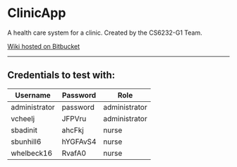 # **ClinicApp**

A health care system for a clinic. Created by the CS6232-G1 Team.

[Wiki hosted on Bitbucket](https://bitbucket.org/cs6232g1/clinicapp/wiki/)

----

## Credentials to test with:

|    Username   | Password |      Role     |
| --------------|----------|---------------|
| administrator | password | administrator |
|    vcheelj    |  JFPVru  | administrator |
|    sbadinit   |  ahcFkj  |     nurse     |
|   sbunhill6   | hYGFAvS4 |     nurse     |
|   whelbeck16  |  RvafA0  |     nurse     |
